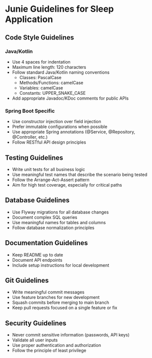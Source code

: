 # Junie Guidelines for Sleep Application

## Code Style Guidelines

### Java/Kotlin
- Use 4 spaces for indentation
- Maximum line length: 120 characters
- Follow standard Java/Kotlin naming conventions
  - Classes: PascalCase
  - Methods/Functions: camelCase
  - Variables: camelCase
  - Constants: UPPER_SNAKE_CASE
- Add appropriate Javadoc/KDoc comments for public APIs

### Spring Boot Specific
- Use constructor injection over field injection
- Prefer immutable configurations when possible
- Use appropriate Spring annotations (@Service, @Repository, @Controller, etc.)
- Follow RESTful API design principles

## Testing Guidelines
- Write unit tests for all business logic
- Use meaningful test names that describe the scenario being tested
- Follow the Arrange-Act-Assert pattern
- Aim for high test coverage, especially for critical paths

## Database Guidelines
- Use Flyway migrations for all database changes
- Document complex SQL queries
- Use meaningful names for tables and columns
- Follow database normalization principles

## Documentation Guidelines
- Keep README up to date
- Document API endpoints
- Include setup instructions for local development

## Git Guidelines
- Write meaningful commit messages
- Use feature branches for new development
- Squash commits before merging to main branch
- Keep pull requests focused on a single feature or fix

## Security Guidelines
- Never commit sensitive information (passwords, API keys)
- Validate all user inputs
- Use proper authentication and authorization
- Follow the principle of least privilege